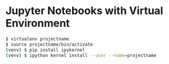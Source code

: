 # Jupyter Notebooks with Virtual Environment

```bash
$ virtualenv projectname
$ source projectname/bin/activate
(venv) $ pip install ipykernel
(venv) $ ipython kernel install --user --name=projectname
```

